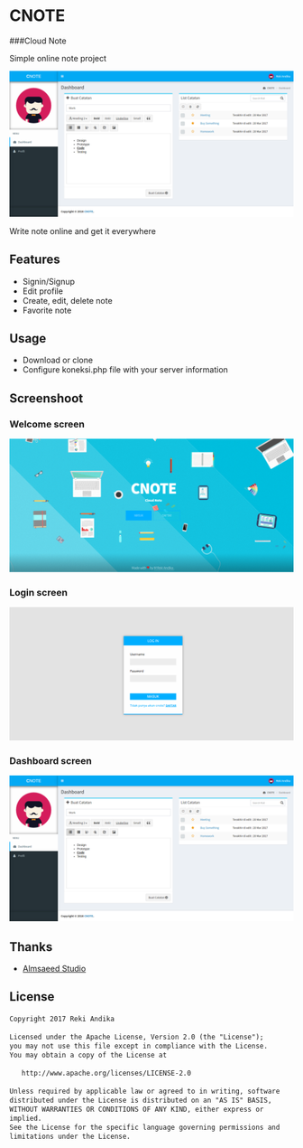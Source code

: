 # CNOTE
###Cloud Note

Simple online note project

![](screenshoot/CNOTE-Dashboard.png)

Write note online and get it everywhere

## Features

- Signin/Signup
- Edit profile
- Create, edit, delete note
- Favorite note

## Usage

- Download or clone
- Configure koneksi.php file with your server information

## Screenshoot
### Welcome screen
![](screenshoot/CNOTES.png)

### Login screen
![](screenshoot/CNOTE-Masuk.png)

### Dashboard screen
![](screenshoot/CNOTE-Dashboard.png)



## Thanks
- [Almsaeed Studio](https://almsaeedstudio.com/)


## License

    Copyright 2017 Reki Andika

    Licensed under the Apache License, Version 2.0 (the "License");
    you may not use this file except in compliance with the License.
    You may obtain a copy of the License at

       http://www.apache.org/licenses/LICENSE-2.0

    Unless required by applicable law or agreed to in writing, software
    distributed under the License is distributed on an "AS IS" BASIS,
    WITHOUT WARRANTIES OR CONDITIONS OF ANY KIND, either express or implied.
    See the License for the specific language governing permissions and
    limitations under the License.
